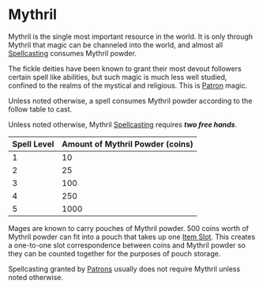 # Mythril

Mythril is the single most important resource in the world. It is only through Mythril that magic can be channeled into the world, and almost all [Spellcasting](Spellcasting.md) consumes Mythril powder. 

The fickle deities have been known to grant their most devout followers certain spell like abilities, but such magic is much less well studied, confined to the realms of the mystical and religious. This is [Patron](Spells/Patrons/Patron.md) magic.

Unless noted otherwise, a spell consumes Mythril powder according to the follow table to cast.

Unless noted otherwise, Mythril [Spellcasting](Spellcasting.md) requires ***two free hands***.

| Spell Level | Amount of Mythril Powder (coins) |
| ----------- | -------------------------------- |
| 1           | 10                               |
| 2           | 25                               |
| 3           | 100                              |
| 4           | 250                              |
| 5           | 1000                             |
Mages are known to carry pouches of Mythril powder. 500 coins worth of Mythril powder can fit into a pouch that takes up one [Item Slot](../Player%20Characters/Derived%20Statistics/Item%20Slots.md). 
	This creates a one-to-one slot correspondence between coins and Mythril powder so they can be counted together for the purposes of pouch storage. 

Spellcasting granted by [Patrons](Spells/Patrons/Patron.md) usually does not require Mythril unless noted otherwise.